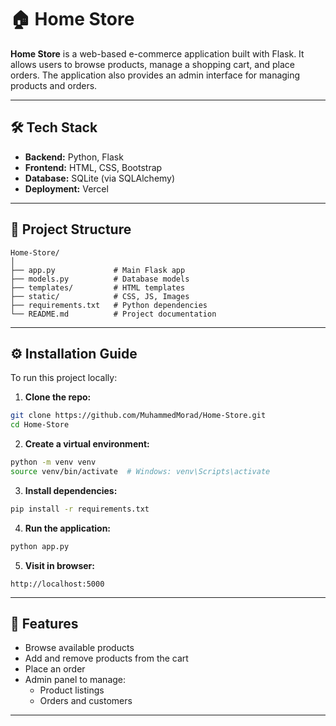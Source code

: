 
# 🏠 Home Store

**Home Store** is a web-based e-commerce application built with Flask. It allows users to browse products, manage a shopping cart, and place orders. The application also provides an admin interface for managing products and orders.


---

## 🛠️ Tech Stack

- **Backend:** Python, Flask
- **Frontend:** HTML, CSS, Bootstrap
- **Database:** SQLite (via SQLAlchemy)
- **Deployment:** Vercel

---

## 📁 Project Structure

```
Home-Store/
│
├── app.py             # Main Flask app
├── models.py          # Database models
├── templates/         # HTML templates
├── static/            # CSS, JS, Images
├── requirements.txt   # Python dependencies
└── README.md          # Project documentation
```

---

## ⚙️ Installation Guide

To run this project locally:

1. **Clone the repo:**

```bash
git clone https://github.com/MuhammedMorad/Home-Store.git
cd Home-Store
```

2. **Create a virtual environment:**

```bash
python -m venv venv
source venv/bin/activate  # Windows: venv\Scripts\activate
```

3. **Install dependencies:**

```bash
pip install -r requirements.txt
```

4. **Run the application:**

```bash
python app.py
```

5. **Visit in browser:**

```
http://localhost:5000
```

---

## 📌 Features

- Browse available products
- Add and remove products from the cart
- Place an order
- Admin panel to manage:
  - Product listings
  - Orders and customers

---


